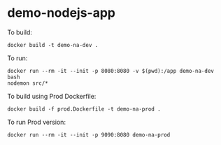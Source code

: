 # demo-nodejs-app

To build:
```
docker build -t demo-na-dev .
```

To run:
```
docker run --rm -it --init -p 8080:8080 -v $(pwd):/app demo-na-dev bash
nodemon src/*
```

To build using Prod Dockerfile:
```
docker build -f prod.Dockerfile -t demo-na-prod .
```

To run Prod version:
```
docker run --rm -it --init -p 9090:8080 demo-na-prod
```